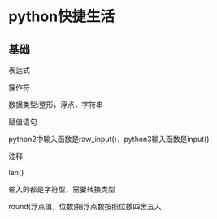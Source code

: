 # python快捷生活

## 基础

表达式

操作符

数据类型:整形，浮点，字符串

赋值语句

python2中输入函数是raw_input()，python3输入函数是input()

注释

len()

输入的都是字符型，需要转换类型

round(浮点值，位数)把浮点数按照位数四舍五入